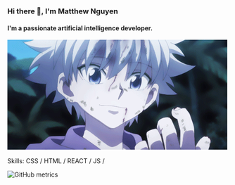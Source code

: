 ### Hi there 👋, I'm Matthew Nguyen
#### I'm a passionate artificial intelligence developer.
![I'm a passionate artificial intelligence developer.](./assets/gifs/banner.gif)

Skills:  CSS / HTML / REACT / JS /

![GitHub metrics](https://metrics.lecoq.io/SawayaX)  
